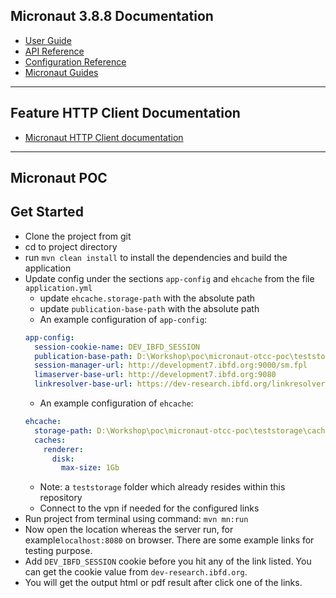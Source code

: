 ## Micronaut 3.8.8 Documentation

- [User Guide](https://docs.micronaut.io/3.8.8/guide/index.html)
- [API Reference](https://docs.micronaut.io/3.8.8/api/index.html)
- [Configuration Reference](https://docs.micronaut.io/3.8.8/guide/configurationreference.html)
- [Micronaut Guides](https://guides.micronaut.io/index.html)
---

## Feature HTTP Client Documentation

- [Micronaut HTTP Client documentation](https://docs.micronaut.io/latest/guide/index.html#httpClient)

---

## Micronaut POC


## Get Started
- Clone the project from git
- cd to project directory
- run ``mvn clean install`` to install the dependencies and build the application
- Update config under the sections `app-config` and `ehcache` from the file `application.yml`
  - update `ehcache.storage-path` with the absolute path
  - update `publication-base-path` with the absolute path 
  - An example configuration of `app-config`:
  ```yaml
  app-config:
    session-cookie-name: DEV_IBFD_SESSION
    publication-base-path: D:\Workshop\poc\micronaut-otcc-poc\teststorage\publications
    session-manager-url: http://development7.ibfd.org:9000/sm.fpl
    limaserver-base-url: http://development7.ibfd.org:9080
    linkresolver-base-url: https://dev-research.ibfd.org/linkresolver/resolve
  ``` 
  - An example configuration of `ehcache`:
  ```yaml
  ehcache:
    storage-path: D:\Workshop\poc\micronaut-otcc-poc\teststorage\caches
    caches:
      renderer:
        disk:
          max-size: 1Gb
  ```
  - Note: a `teststorage` folder which already resides within this repository
  - Connect to the vpn if needed for the configured links
- Run project from terminal using command: `mvn mn:run`
- Now open the location whereas the server run, for example`localhost:8080` on browser. There are some example links for testing purpose.
- Add `DEV_IBFD_SESSION` cookie before you hit any of the link listed.
  You can get the cookie value from `dev-research.ibfd.org`.
- You will get the output html or pdf result after click one of the links.


